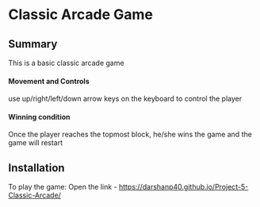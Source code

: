 # Classic Arcade Game

## Summary
This is a basic classic arcade game

#### Movement and Controls
use up/right/left/down arrow keys on the keyboard to control the player

#### Winning condition
Once the player reaches the topmost block, he/she wins the game and the game will restart

## Installation
To play the game: 
Open the link - https://darshanp40.github.io/Project-5-Classic-Arcade/